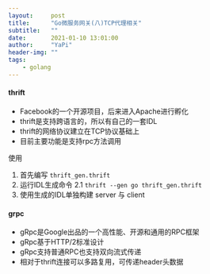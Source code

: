 ```yaml
---
layout:     post
title:      "Go微服务网关(八)TCP代理相关"
subtitle:   ""
date:       2021-01-10 13:01:00
author:     "YaPi"
header-img: ""
tags:
    - golang
---
```


#### thrift

- Facebook的一个开源项目，后来进入Apache进行孵化
- thrift是支持跨语言的，所以有自己的一套IDL
- thrift的网络协议建立在TCP协议基础上
- 目前主要功能是支持rpc方法调用

使用

1. 首先编写 `thrift_gen.thrift`
2. 运行IDL生成命令
  2.1 `thrift --gen go thrift_gen.thrift`
3. 使用生成的IDL单独构建 server 与 client


#### grpc

- gRpc是Google出品的一个高性能、开源和通用的RPC框架
- gRpc基于HTTP/2标准设计
- gRpc支持普通RPC也支持双向流式传递
- 相对于thrift连接可以多路复用，可传递header头数据

